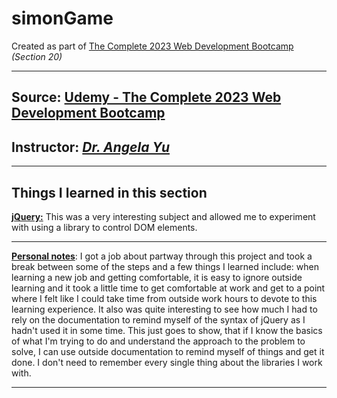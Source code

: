 # simonGame

Created as part of <u>The Complete 2023 Web Development Bootcamp</u><br>_(Section 20)_

---

## Source: [Udemy - The Complete 2023 Web Development Bootcamp](https://www.udemy.com/course/the-complete-web-development-bootcamp/)

## Instructor: [_Dr. Angela Yu_](https://www.appbrewery.co/)

---

## Things I learned in this section

**<u>jQuery:</u>** This was a very interesting subject and allowed me to experiment with using a library to control DOM elements.

---

**<u>Personal notes</u>**: I got a job about partway through this project and took a break between some of the steps and a few things I learned include: when learning a new job and getting comfortable, it is easy to ignore outside learning and it took a little time to get comfortable at work and get to a point where I felt like I could take time from outside work hours to devote to this learning experience. It also was quite interesting to see how much I had to rely on the documentation to remind myself of the syntax of jQuery as I hadn't used it in some time. This just goes to show, that if I know the basics of what I'm trying to do and understand the approach to the problem to solve, I can use outside documentation to remind myself of things and get it done. I don't need to remember every single thing about the libraries I work with.

---
